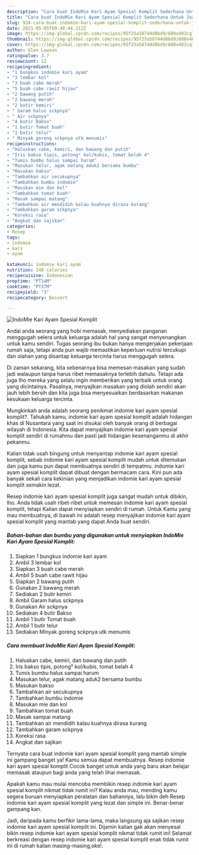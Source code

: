 ```yaml
---
description: "Cara buat IndoMie Kari Ayam Spesial Komplit Sederhana Untuk Jualan"
title: "Cara buat IndoMie Kari Ayam Spesial Komplit Sederhana Untuk Jualan"
slug: 924-cara-buat-indomie-kari-ayam-spesial-komplit-sederhana-untuk-jualan
date: 2021-05-05T09:48:44.212Z
image: https://img-global.cpcdn.com/recipes/95f25a58744d8bd9/680x482cq70/indomie-kari-ayam-spesial-komplit-foto-resep-utama.jpg
thumbnail: https://img-global.cpcdn.com/recipes/95f25a58744d8bd9/680x482cq70/indomie-kari-ayam-spesial-komplit-foto-resep-utama.jpg
cover: https://img-global.cpcdn.com/recipes/95f25a58744d8bd9/680x482cq70/indomie-kari-ayam-spesial-komplit-foto-resep-utama.jpg
author: Glen Lawson
ratingvalue: 3.7
reviewcount: 12
recipeingredient:
- "1 bungkus indomie kari ayam"
- "3 lembar kol"
- "3 buah cabe merah"
- "5 buah cabe rawit hijau"
- "2 bawang putih"
- "2 bawang merah"
- "2 butir kemiri"
- " Garam halus sckpnya"
- " Air sckpnya"
- "4 butir Bakso"
- "1 butir Tomat buah"
- "1 butir telur"
- " Minyak goreng sckpnya utk menumis"
recipeinstructions:
- "Haluskan cabe, kemiri, dan bawang dan putih"
- "Iris bakso tipis, potong² kol/kubis, tomat belah 4"
- "Tumis bumbu halus sampai harum"
- "Masukan telur, agak matang aduk2 bersama bumbu"
- "Masukan bakso"
- "Tambahkan air secukupnya"
- "Tambahkan bumbu indomie"
- "Masukan mie dan kol"
- "Tambahkan tomat buah"
- "Masak sampai matang"
- "Tambahkan air mendidih kalau kuahnya dirasa kurang"
- "Tambahkan garam sckpnya"
- "Koreksi rasa"
- "Angkat dan sajikan"
categories:
- Resep
tags:
- indomie
- kari
- ayam

katakunci: indomie kari ayam 
nutrition: 148 calories
recipecuisine: Indonesian
preptime: "PT14M"
cooktime: "PT37M"
recipeyield: "3"
recipecategory: Dessert

---
```



![IndoMie Kari Ayam Spesial Komplit](https://img-global.cpcdn.com/recipes/95f25a58744d8bd9/680x482cq70/indomie-kari-ayam-spesial-komplit-foto-resep-utama.jpg)

Andai anda seorang yang hobi memasak, menyediakan panganan menggugah selera untuk keluarga adalah hal yang sangat menyenangkan untuk kamu sendiri. Tugas seorang ibu bukan hanya mengerjakan pekerjaan rumah saja, tetapi anda pun wajib memastikan keperluan nutrisi tercukupi dan olahan yang disantap keluarga tercinta harus menggugah selera.

Di zaman  sekarang, kita sebenarnya bisa memesan masakan yang sudah jadi walaupun tanpa harus ribet memasaknya terlebih dahulu. Tetapi ada juga lho mereka yang selalu ingin memberikan yang terbaik untuk orang yang dicintainya. Pasalnya, menyajikan masakan yang diolah sendiri akan jauh lebih bersih dan kita juga bisa menyesuaikan berdasarkan makanan kesukaan keluarga tercinta. 



Mungkinkah anda adalah seorang penikmat indomie kari ayam spesial komplit?. Tahukah kamu, indomie kari ayam spesial komplit adalah hidangan khas di Nusantara yang saat ini disukai oleh banyak orang di berbagai wilayah di Indonesia. Kita dapat menyajikan indomie kari ayam spesial komplit sendiri di rumahmu dan pasti jadi hidangan kesenanganmu di akhir pekanmu.

Kalian tidak usah bingung untuk menyantap indomie kari ayam spesial komplit, sebab indomie kari ayam spesial komplit mudah untuk ditemukan dan juga kamu pun dapat membuatnya sendiri di tempatmu. indomie kari ayam spesial komplit dapat dibuat dengan bermacam cara. Kini pun ada banyak sekali cara kekinian yang menjadikan indomie kari ayam spesial komplit semakin lezat.

Resep indomie kari ayam spesial komplit juga sangat mudah untuk dibikin, lho. Anda tidak usah ribet-ribet untuk memesan indomie kari ayam spesial komplit, tetapi Kalian dapat menyiapkan sendiri di rumah. Untuk Kamu yang mau membuatnya, di bawah ini adalah resep menyajikan indomie kari ayam spesial komplit yang mantab yang dapat Anda buat sendiri.

<!--inarticleads1-->

##### Bahan-bahan dan bumbu yang digunakan untuk menyiapkan IndoMie Kari Ayam Spesial Komplit:

1. Siapkan 1 bungkus indomie kari ayam
1. Ambil 3 lembar kol
1. Siapkan 3 buah cabe merah
1. Ambil 5 buah cabe rawit hijau
1. Siapkan 2 bawang putih
1. Gunakan 2 bawang merah
1. Sediakan 2 butir kemiri
1. Ambil  Garam halus sckpnya
1. Gunakan  Air sckpnya
1. Sediakan 4 butir Bakso
1. Ambil 1 butir Tomat buah
1. Ambil 1 butir telur
1. Sediakan  Minyak goreng sckpnya utk menumis




<!--inarticleads2-->

##### Cara membuat IndoMie Kari Ayam Spesial Komplit:

1. Haluskan cabe, kemiri, dan bawang dan putih
1. Iris bakso tipis, potong² kol/kubis, tomat belah 4
1. Tumis bumbu halus sampai harum
1. Masukan telur, agak matang aduk2 bersama bumbu
1. Masukan bakso
1. Tambahkan air secukupnya
1. Tambahkan bumbu indomie
1. Masukan mie dan kol
1. Tambahkan tomat buah
1. Masak sampai matang
1. Tambahkan air mendidih kalau kuahnya dirasa kurang
1. Tambahkan garam sckpnya
1. Koreksi rasa
1. Angkat dan sajikan




Ternyata cara buat indomie kari ayam spesial komplit yang mantab simple ini gampang banget ya! Kamu semua dapat membuatnya. Resep indomie kari ayam spesial komplit Cocok banget untuk anda yang baru akan belajar memasak ataupun bagi anda yang telah lihai memasak.

Apakah kamu mau mulai mencoba membikin resep indomie kari ayam spesial komplit nikmat tidak rumit ini? Kalau anda mau, mending kamu segera buruan menyiapkan peralatan dan bahannya, lalu bikin deh Resep indomie kari ayam spesial komplit yang lezat dan simple ini. Benar-benar gampang kan. 

Jadi, daripada kamu berfikir lama-lama, maka langsung aja sajikan resep indomie kari ayam spesial komplit ini. Dijamin kalian gak akan menyesal bikin resep indomie kari ayam spesial komplit nikmat tidak rumit ini! Selamat berkreasi dengan resep indomie kari ayam spesial komplit enak tidak rumit ini di rumah kalian masing-masing,oke!.

